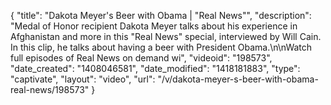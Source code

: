 {
    "title": "Dakota Meyer's Beer with Obama | \"Real News\"",
    "description": "Medal of Honor recipient Dakota Meyer talks about his experience in Afghanistan and more in this \"Real News\" special, interviewed by Will Cain. In this clip, he talks about having a beer with President Obama.\n\nWatch full episodes of Real News on demand wi",
    "videoid": "198573",
    "date_created": "1408046581",
    "date_modified": "1418181883",
    "type": "captivate",
    "layout": "video",
    "url": "\/v\/dakota-meyer-s-beer-with-obama-real-news\/198573"
}